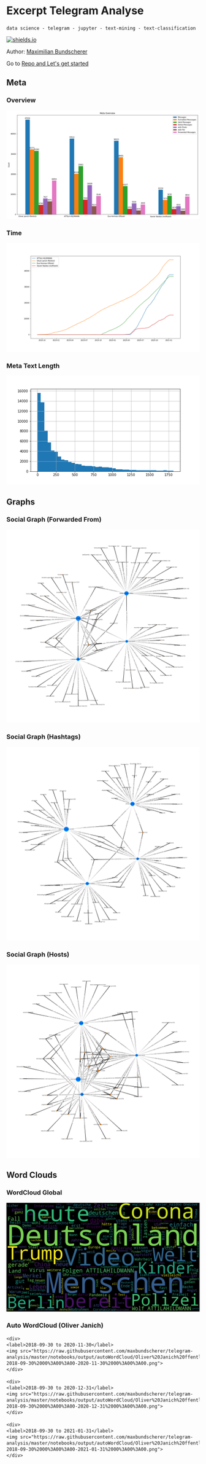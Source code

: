 
# Excerpt Telegram Analyse

``data science - telegram - jupyter - text-mining - text-classification``

[![shields.io](http://img.shields.io/badge/license-Apache2-blue.svg)](http://www.apache.org/licenses/LICENSE-2.0.txt)

Author: [Maximilian Bundscherer](https://bundscherer-online.de)

Go to [Repo and Let's get started](https://github.com/maxbundscherer/)

## Meta

### Overview

[<img src="https://raw.githubusercontent.com/maxbundscherer/telegram-analysis/master/notebooks/output/meta-overview.png">](https://raw.githubusercontent.com/maxbundscherer/telegram-analysis/master/notebooks/output/meta-overview.png)

### Time

[<img src="https://raw.githubusercontent.com/maxbundscherer/telegram-analysis/master/notebooks/output/time-plot.png">](https://raw.githubusercontent.com/maxbundscherer/telegram-analysis/master/notebooks/output/time-plot.png)

### Meta Text Length

[<img src="https://raw.githubusercontent.com/maxbundscherer/telegram-analysis/master/notebooks/output/meta-text-length-hist.png">](https://raw.githubusercontent.com/maxbundscherer/telegram-analysis/master/notebooks/output/meta-text-length-hist.png)

## Graphs

### Social Graph (Forwarded From)

[<img src="https://raw.githubusercontent.com/maxbundscherer/telegram-analysis/master/notebooks/output/social-graph-forwarded-from.png">](https://raw.githubusercontent.com/maxbundscherer/telegram-analysis/master/notebooks/output/social-graph-forwarded-from.png)

### Social Graph (Hashtags)

[<img src="https://raw.githubusercontent.com/maxbundscherer/telegram-analysis/master/notebooks/output/social-graph-hashtag.png">](https://raw.githubusercontent.com/maxbundscherer/telegram-analysis/master/notebooks/output/social-graph-hashtag.png)

### Social Graph (Hosts)

[<img src="https://raw.githubusercontent.com/maxbundscherer/telegram-analysis/master/notebooks/output/social-graph-host.png">](https://raw.githubusercontent.com/maxbundscherer/telegram-analysis/master/notebooks/output/social-graph-host.png)

## Word Clouds

### WordCloud Global

[<img src="https://raw.githubusercontent.com/maxbundscherer/telegram-analysis/master/notebooks/output/wordcloud-global.png">](https://raw.githubusercontent.com/maxbundscherer/telegram-analysis/master/notebooks/output/wordcloud-global.png)

### Auto WordCloud (Oliver Janich)

<link rel="stylesheet" type="text/css" href="https://cdn.jsdelivr.net/npm/slick-carousel@1.8.1/slick/slick.css"/>
<script type="text/javascript" src="https://code.jquery.com/jquery-1.11.0.min.js"></script>
<script type="text/javascript" src="https://code.jquery.com/jquery-migrate-1.2.1.min.js"></script>
<script src="https://cdnjs.cloudflare.com/ajax/libs/slick-carousel/1.8.1/slick.min.js"></script>

<div class="your-class">

    <div>
    <label>2018-09-30 to 2020-11-30</label>
    <img src="https://raw.githubusercontent.com/maxbundscherer/telegram-analysis/master/notebooks/output/autoWordCloud/Oliver%20Janich%20ffentlich-2018-09-30%2000%3A00%3A00-2020-11-30%2000%3A00%3A00.png">
    </div>

    <div>
    <label>2018-09-30 to 2020-12-31</label>
    <img src="https://raw.githubusercontent.com/maxbundscherer/telegram-analysis/master/notebooks/output/autoWordCloud/Oliver%20Janich%20ffentlich-2018-09-30%2000%3A00%3A00-2020-12-31%2000%3A00%3A00.png">
    </div>

    <div>
    <label>2018-09-30 to 2021-01-31</label>
    <img src="https://raw.githubusercontent.com/maxbundscherer/telegram-analysis/master/notebooks/output/autoWordCloud/Oliver%20Janich%20ffentlich-2018-09-30%2000%3A00%3A00-2021-01-31%2000%3A00%3A00.png">
    </div>

</div>

<script type="text/javascript">
    $(document).ready(function(){
        $('.your-class').slick();
    });
</script>